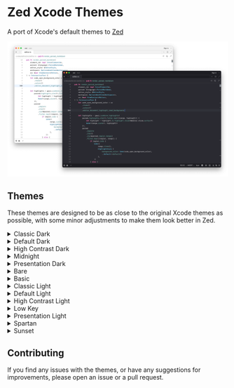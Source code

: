# Zed Xcode Themes

A port of Xcode's default themes to [Zed](https://zed.dev/)

![Screenshot](assets/preview.png)

## Themes

These themes are designed to be as close to the original Xcode themes as possible, with some minor adjustments to make them look better in Zed.

<details>
<summary>Classic Dark</summary>
<img src="assets/classic_dark.png" />
</details>

<details>
<summary>Default Dark</summary>
<img src="assets/default_dark.png" />
</details>

<details>
<summary>High Contrast Dark</summary>
<img src="assets/high_contrast_dark.png" />
</details>

<details>
<summary>Midnight</summary>
<img src="assets/midnight.png" />
</details>

<details>
<summary>Presentation Dark</summary>
<img src="assets/presentation_dark.png" />
</details>

<details>
<summary>Bare</summary>
<img src="assets/bare.png" />
</details>

<details>
<summary>Basic</summary>
<img src="assets/basic.png" />
</details>

<details>
<summary>Classic Light</summary>
<img src="assets/classic_light.png" />
</details>

<details>
<summary>Default Light</summary>
<img src="assets/default_light.png" />
</details>

<details>
<summary>High Contrast Light</summary>
<img src="assets/high_contrast_light.png" />
</details>

<details>
<summary>Low Key</summary>
<img src="assets/low_key.png" />
</details>

<details>
<summary>Presentation Light</summary>
<img src="assets/presentation_light.png" />
</details>

<details>
<summary>Spartan</summary>
<img src="assets/spartan.png" />
</details>

<details>
<summary>Sunset</summary>
<img src="assets/sunset.png" />
</details>

## Contributing

If you find any issues with the themes, or have any suggestions for improvements, please open an issue or a pull request.
